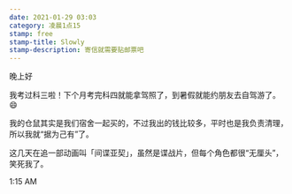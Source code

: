 ```yaml
---
date: 2021-01-29 03:03
category: 凌晨1点15
stamp: free
stamp-title: Slowly
stamp-description: 寄信就需要贴邮票吧
---
```


<p>
晚上好

我考过科三啦！下个月考完科四就能拿驾照了，到暑假就能约朋友去自驾游了。😄

我的仓鼠其实是我们宿舍一起买的，不过我出的钱比较多，平时也是我负责清理，所以我就“据为己有”了。

这几天在追一部动画叫「间谍亚契」，虽然是谍战片，但每个角色都很“无厘头”，笑死我了。


1:15 AM
</p>